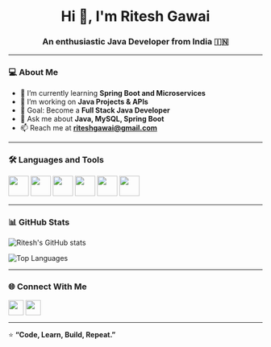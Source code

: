 <h1 align="center">Hi 👋, I'm Ritesh Gawai</h1>
<h3 align="center">An enthusiastic Java Developer from India 🇮🇳</h3>

---

### 💻 About Me
- 🌱 I’m currently learning **Spring Boot and Microservices**
- 🔭 I’m working on **Java Projects & APIs**
- 🎯 Goal: Become a **Full Stack Java Developer**
- 💬 Ask me about **Java, MySQL, Spring Boot**
- 📫 Reach me at **riteshgawai@gmail.com**

---

### 🛠️ Languages and Tools
<p align="left">
  <img src="https://cdn.jsdelivr.net/gh/devicons/devicon/icons/java/java-original.svg" width="40" height="40"/>
  <img src="https://cdn.jsdelivr.net/gh/devicons/devicon/icons/mysql/mysql-original.svg" width="40" height="40"/>
  <img src="https://cdn.jsdelivr.net/gh/devicons/devicon/icons/html5/html5-original.svg" width="40" height="40"/>
  <img src="https://cdn.jsdelivr.net/gh/devicons/devicon/icons/css3/css3-original.svg" width="40" height="40"/>
  <img src="https://cdn.jsdelivr.net/gh/devicons/devicon/icons/javascript/javascript-original.svg" width="40" height="40"/>
  <img src="https://cdn.jsdelivr.net/gh/devicons/devicon/icons/git/git-original.svg" width="40" height="40"/>
</p>

---

### 📊 GitHub Stats
![Ritesh's GitHub stats](https://github-readme-stats.vercel.app/api?username=riteshgawai&show_icons=true&theme=tokyonight)

![Top Languages](https://github-readme-stats.vercel.app/api/top-langs/?username=riteshgawai&layout=compact&theme=tokyonight)

---

### 🌐 Connect With Me
<p align="left">
<a href="https://linkedin.com/in/riteshgawai" target="blank"><img align="center" src="https://cdn.jsdelivr.net/gh/devicons/devicon/icons/linkedin/linkedin-original.svg" height="30" width="30" /></a>
<a href="https://github.com/riteshgawai" target="blank"><img align="center" src="https://cdn.jsdelivr.net/gh/devicons/devicon/icons/github/github-original.svg" height="30" width="30" /></a>
</p>

---

⭐ **“Code, Learn, Build, Repeat.”**
